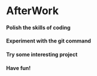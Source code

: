 # AfterWork
#### Polish the skills of coding
#### Experiment with the git command
#### Try some interesting project
#### Have fun!
